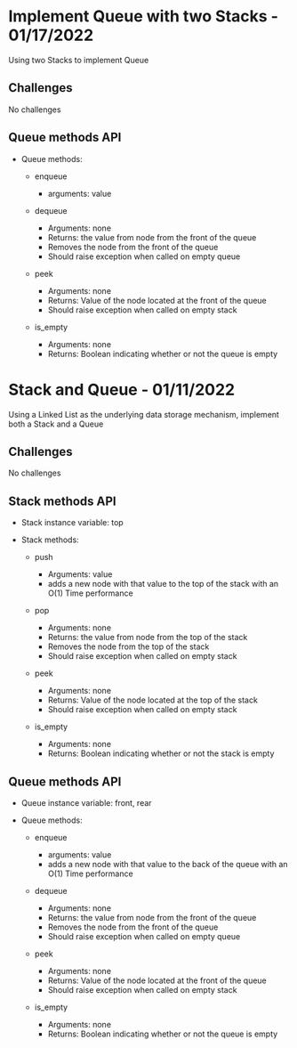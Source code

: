 # Implement Queue with two Stacks - 01/17/2022

Using two Stacks to implement Queue

## Challenges

No challenges

## Queue methods API

- Queue methods:

  - enqueue

    - arguments: value

  - dequeue

    - Arguments: none
    - Returns: the value from node from the front of the queue
    - Removes the node from the front of the queue
    - Should raise exception when called on empty queue

  - peek

    - Arguments: none
    - Returns: Value of the node located at the front of the queue
    - Should raise exception when called on empty stack

  - is_empty
    - Arguments: none
    - Returns: Boolean indicating whether or not the queue is empty

# Stack and Queue - 01/11/2022

Using a Linked List as the underlying data storage mechanism, implement both a Stack and a Queue

## Challenges

No challenges

## Stack methods API

- Stack instance variable: top
- Stack methods:

  - push

    - Arguments: value
    - adds a new node with that value to the top of the stack with an O(1) Time performance

  - pop

    - Arguments: none
    - Returns: the value from node from the top of the stack
    - Removes the node from the top of the stack
    - Should raise exception when called on empty stack

  - peek

    - Arguments: none
    - Returns: Value of the node located at the top of the stack
    - Should raise exception when called on empty stack

  - is_empty
    - Arguments: none
    - Returns: Boolean indicating whether or not the stack is empty

## Queue methods API

- Queue instance variable: front, rear
- Queue methods:

  - enqueue

    - arguments: value
    - adds a new node with that value to the back of the queue with an O(1) Time performance

  - dequeue

    - Arguments: none
    - Returns: the value from node from the front of the queue
    - Removes the node from the front of the queue
    - Should raise exception when called on empty queue

  - peek

    - Arguments: none
    - Returns: Value of the node located at the front of the queue
    - Should raise exception when called on empty stack

  - is_empty
    - Arguments: none
    - Returns: Boolean indicating whether or not the queue is empty

